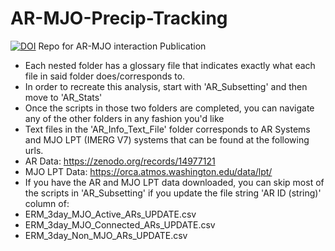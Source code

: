 # AR-MJO-Precip-Tracking
[![DOI](https://zenodo.org/badge/1024511780.svg)](https://doi.org/10.5281/zenodo.16756273)
Repo for AR-MJO interaction Publication 
- Each nested folder has a glossary file that indicates exactly what each file in said folder does/corresponds to.
- In order to recreate this analysis, start with 'AR_Subsetting' and then move to 'AR_Stats'
- Once the scripts in those two folders are completed, you can navigate any of the other folders in any fashion you'd like
- Text files in the 'AR_Info_Text_File' folder corresponds to AR Systems and MJO LPT (IMERG V7) systems that can be found at the following urls.
- AR Data: https://zenodo.org/records/14977121
- MJO LPT Data: https://orca.atmos.washington.edu/data/lpt/
- If you have the AR and MJO LPT data downloaded, you can skip most of the scripts in 'AR_Subsetting' if you update the file string 'AR ID (string)' column of:
- ERM_3day_MJO_Active_ARs_UPDATE.csv
- ERM_3day_MJO_Connected_ARs_UPDATE.csv
- ERM_3day_Non_MJO_ARs_UPDATE.csv
